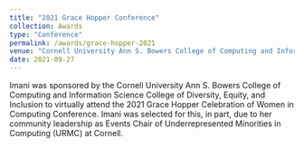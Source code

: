 ```yaml
---
title: "2021 Grace Hopper Conference"
collection: Awards
type: "Conference"
permalink: /awards/grace-hopper-2021
venue: "Cornell University Ann S. Bowers College of Computing and Information Science"
date: 2021-09-27
---
```


Imani was sponsored by the Cornell University Ann S. Bowers College of Computing and Information Science College of Diversity, Equity, and Inclusion to virtually attend the 2021 Grace Hopper Celebration of Women in Computing Conference. Imani was selected for this, in part, due to her community leadership as Events Chair of Underrepresented Minorities in Computing (URMC) at Cornell.